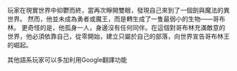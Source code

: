 玩家在現實世界中抑鬱而終，當再次睜開雙眼，發現自己來到了一個劍與魔法的異世界。
然而，他並未成為勇者或魔王，而是轉生成了一隻最弱小的生物——哥布林。
更奇怪的是，他孤身一人，身邊沒有任何同伴。在這個對哥布林充滿敵意的世界，他必須依靠自己，從零開始，建立只屬於自己的部落，向世界宣告哥布林王的崛起。

其他語系玩家可以多加利用Google翻譯功能
